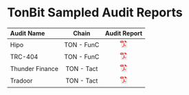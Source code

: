 # TonBit Sampled Audit Reports

| Audit Name                        |   Chain   |                                  Audit Report                                   |
| :----------------------------- | :---------: | :-----------------------------------------------------------------------: |
| Hipo      |     TON - FunC     |     <a href="https://scalebit.xyz/reports/Hipo-Finance-Audit-Report.pdf"><img width="20" src="./pdf.png" /></a>
| TRC-404      |     TON - FunC     |     <a href="http://tonbit.xyz/reports/TRC404-Smart-Contract-Final-Audit-Report.pdf"><img width="20" src="./pdf.png" /></a>
| Thunder Finance      |     TON - Tact     |     <a href="http://tonbit.xyz/reports/ThunderFinance-Final-Audit-Report.pdf"><img width="20" src="./pdf.png" /></a>
| Tradoor      |     TON - Tact     |     <a href="https://www.tonbit.xyz/reports/Tradoor-Smart-Contract-Audit-Report-Summary.pdf"><img width="20" src="./pdf.png" /></a>